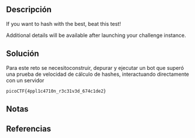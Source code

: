 ## Descripción
If you want to hash with the best, beat this test!

Additional details will be available after launching your challenge instance.
## Solución
Para este reto se necesitoconstruir, depurar y ejecutar un bot que superó una prueba de velocidad de cálculo de hashes, interactuando directamente con un servidor

`picoCTF{4ppl1c4710n_r3c31v3d_674c1de2}`
## Notas
## Referencias